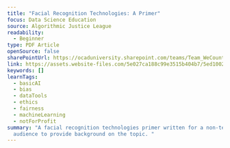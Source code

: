 ```yaml
---
title: "Facial Recognition Technologies: A Primer"
focus: Data Science Education
source: Algorithmic Justice League
readability:
  - Beginner
type: PDF Article
openSource: false
sharePointUrl: https://ocaduniversity.sharepoint.com/teams/Team_WeCount/Shared%20Documents/Resources%20and%20Tools/Literature%20(curated)/Facial%20Recognition%20Technologies%20-%20A%20Primer.pdf
link: https://assets.website-files.com/5e027ca188c99e3515b404b7/5ed1002058516c11edc66a14_FRTsPrimerMay2020.pdf
keywords: []
learnTags:
  - basicAI
  - bias
  - dataTools
  - ethics
  - fairness
  - machineLearning
  - notForProfit
summary: "A facial recognition technologies primer written for a non-technical
  audience to provide background on the topic. "
---
```

